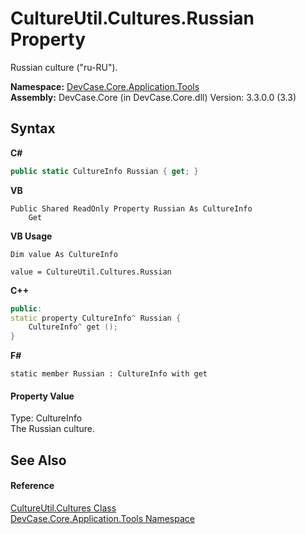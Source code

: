 # CultureUtil.Cultures.Russian Property 
 

Russian culture ("ru-RU").

**Namespace:**&nbsp;<a href="N_DevCase_Core_Application_Tools">DevCase.Core.Application.Tools</a><br />**Assembly:**&nbsp;DevCase.Core (in DevCase.Core.dll) Version: 3.3.0.0 (3.3)

## Syntax

**C#**<br />
``` C#
public static CultureInfo Russian { get; }
```

**VB**<br />
``` VB
Public Shared ReadOnly Property Russian As CultureInfo
	Get
```

**VB Usage**<br />
``` VB Usage
Dim value As CultureInfo

value = CultureUtil.Cultures.Russian

```

**C++**<br />
``` C++
public:
static property CultureInfo^ Russian {
	CultureInfo^ get ();
}
```

**F#**<br />
``` F#
static member Russian : CultureInfo with get

```


#### Property Value
Type: CultureInfo<br />The Russian culture.

## See Also


#### Reference
<a href="T_DevCase_Core_Application_Tools_CultureUtil_Cultures">CultureUtil.Cultures Class</a><br /><a href="N_DevCase_Core_Application_Tools">DevCase.Core.Application.Tools Namespace</a><br />